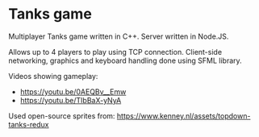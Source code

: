 # Tanks game

Multiplayer Tanks game written in C++. Server written in Node.JS. 

Allows up to 4 players to play using TCP connection. Client-side networking, graphics and keyboard handling done using SFML library.


Videos showing gameplay:
* https://youtu.be/0AEQBv__Emw
* https://youtu.be/TIbBaX-yNyA



Used open-source sprites from: https://www.kenney.nl/assets/topdown-tanks-redux
